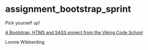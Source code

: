 assignment_bootstrap_sprint
===========================

Pick yourself up!

[A Bootstrap, HTM5 and SASS project from the Viking Code School](http://www.vikingcodeschool.com)

Lonnie Wibberding